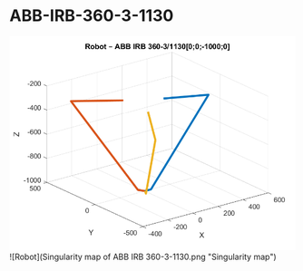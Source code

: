 # ABB-IRB-360-3-1130
![Robot]([0;0;-1000;0].png "Visualisation")
![Robot](Singularity map of ABB IRB 360-3-1130.png "Singularity map")


